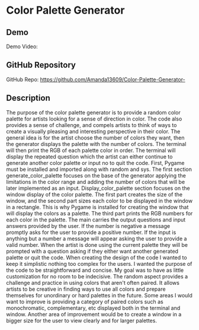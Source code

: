 # Color Palette Generator

## Demo
Demo Video: <URL>

## GitHub Repository
GitHub Repo: https://github.com/Amanda13609/Color-Palette-Generator-

## Description
The purpose of the color palette generator is to provide a random color palette for artists looking for a sense of direction in color. The code also provides a sense of challenge, and compels artists to think of ways to create a visually pleasing and interesting perspective in their color. 
The general idea is for the artist choose the number of colors they want, then the generator displays the palette with the number of colors. The terminal will then print the RGB of each palette color in order. The terminal will display the repeated question which the artist can either continue to generate another color palette or input no to quit the code. 
First, Pygame must be installed and imported along with random and sys. The first section generate_color_palette focuses on the base of the generator applying the limitations in the color range and adding the number of colors that will be later implemented as an input. Display_color_palette section focuses on the window display of the color palette. The first part creates the size of the window, and the second part sizes each color to be displayed in the window in a rectangle. This is why Pygame is installed for creating the window that will display the colors as a palette. The third part prints the RGB numbers for each color in the palette. The main carries the output questions and input answers provided by the user. If the number is negative a message promptly asks for the user to provide a positive number. If the input is anything but a number a message will appear asking the user to provide a valid number. When the artist is done using the current palette they will be prompted with a question asking if they either want another generated palette or quit the code.
When creating the design of the code I wanted to keep it simplistic nothing too complex for the users. I wanted the purpose of the code to be straightforward and concise. My goal was to have as little customization for no room to be indecisive. The random aspect provides a challenge and practice in using colors that aren't often paired. It allows artists to be creative in finding ways to use all colors and prepare themselves for unordinary or hard palettes in the future.  Some areas I would want to improve is providing a category of paired colors such as monochromatic, complementary, etc displayed both in the terminal and window. Another area of improvement would be to create a window in a bigger size for the user to view clearly and for larger palettes.  
